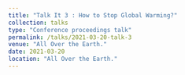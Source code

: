 ```yaml
---
title: "Talk It 3 : How to Stop Global Warming?"
collection: talks
type: "Conference proceedings talk"
permalink: /talks/2021-03-20-talk-3
venue: "All Over the Earth."
date: 2021-03-20
location: "All Over the Earth."
---
```




